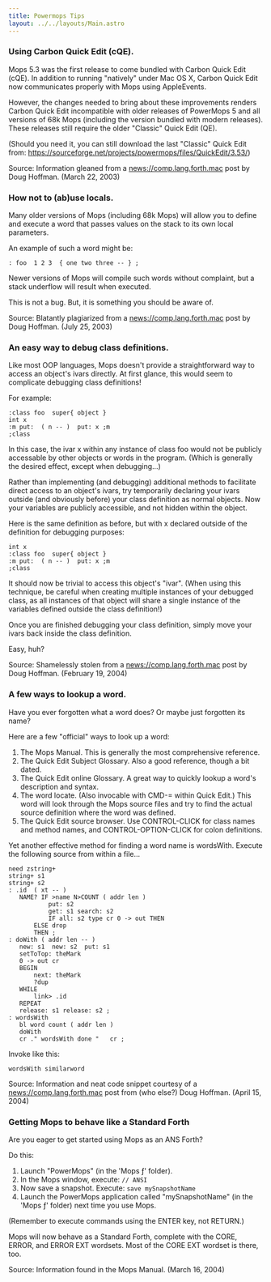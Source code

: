 ```yaml
---
title: Powermops Tips
layout: ../../layouts/Main.astro
---
```

### Using Carbon Quick Edit (cQE).

Mops 5.3 was the first release to come bundled with Carbon Quick Edit
(cQE). In addition to running "natively" under Mac OS X, Carbon Quick
Edit now communicates properly with Mops using AppleEvents.

However, the changes needed to bring about these improvements renders
Carbon Quick Edit incompatible with older releases of PowerMops 5 and
all versions of 68k Mops (including the version bundled with modern
releases). These releases still require the older "Classic" Quick Edit
(QE).

(Should you need it, you can still download the last "Classic" Quick
Edit from: https://sourceforge.net/projects/powermops/files/QuickEdit/3.53/)

Source: Information gleaned from a <news://comp.lang.forth.mac> post by
Doug Hoffman. (March 22, 2003)

### How not to (ab)use locals.

Many older versions of Mops (including 68k Mops) will allow you to
define and execute a word that passes values on the stack to its own
local parameters.

An example of such a word might be:

`: foo  1 2 3  { one two three -- } ;`

Newer versions of Mops will compile such words without complaint, but a
stack underflow will result when executed.

This is not a bug. But, it is something you should be aware of.

Source: Blatantly plagiarized from a <news://comp.lang.forth.mac> post
by Doug Hoffman. (July 25, 2003)

### An easy way to debug class definitions.

Like most OOP languages, Mops doesn't provide a straightforward way to
access an object's ivars directly. At first glance, this would seem to
complicate debugging class definitions!

For example:

```mops
:class foo  super{ object }
int x
:m put:  ( n -- )  put: x ;m
;class
```

In this case, the ivar x within any instance of class foo would not be
publicly accessable by other objects or words in the program. (Which is
generally the desired effect, except when debugging\...)

Rather than implementing (and debugging) additional methods to
facilitate direct access to an object's ivars, try temporarily declaring
your ivars outside (and obviously before) your class definition as
normal objects. Now your variables are publicly accessible, and not
hidden within the object.

Here is the same definition as before, but with x declared outside of
the definition for debugging purposes:

```mops
int x
:class foo  super{ object }
:m put:  ( n -- )  put: x ;m
;class
```

It should now be trivial to access this object's "ivar". (When using
this technique, be careful when creating multiple instances of your
debugged class, as all instances of that object will share a single
instance of the variables defined outside the class definition!)

Once you are finished debugging your class definition, simply move your
ivars back inside the class definition.

Easy, huh?

Source: Shamelessly stolen from a <news://comp.lang.forth.mac> post by
Doug Hoffman. (February 19, 2004)

### A few ways to lookup a word.

Have you ever forgotten what a word does? Or maybe just forgotten its
name?

Here are a few "official" ways to look up a word:

1. The Mops Manual. This is generally the most comprehensive reference.
2. The Quick Edit Subject Glossary. Also a good reference, though a bit
   dated.
3. The Quick Edit online Glossary. A great way to quickly lookup a
  word's description and syntax.
4. The word locate. (Also invocable with CMD-= within Quick Edit.) This
   word will look through the Mops source files and try to find the
   actual source definition where the word was defined.
5. The Quick Edit source browser. Use CONTROL-CLICK for class names and
    method names, and CONTROL-OPTION-CLICK for colon definitions.

Yet another effective method for finding a word name is wordsWith.
Execute the following source from within a file...

```mops
need zstring+
string+ s1
string+ s2
: .id  ( xt -- )
   NAME? IF >name N>COUNT ( addr len )
           put: s2
           get: s1 search: s2
           IF all: s2 type cr 0 -> out THEN
       ELSE drop
       THEN ;
: doWith ( addr len -- )
   new: s1  new: s2  put: s1
   setToTop: theMark
   0 -> out cr
   BEGIN
       next: theMark
       ?dup
   WHILE
       link> .id
   REPEAT
   release: s1 release: s2 ;
: wordsWith
   bl word count ( addr len )
   doWith
   cr ." wordsWith done "   cr ;
```

Invoke like this:

`wordsWith similarword`

Source: Information and neat code snippet courtesy of a
<news://comp.lang.forth.mac> post from (who else?) Doug Hoffman. (April
15, 2004)

### Getting Mops to behave like a Standard Forth

Are you eager to get started using Mops as an ANS Forth?

Do this:

1. Launch "PowerMops" (in the 'Mops ƒ' folder).
2. In the Mops window, execute: `// ANSI`
3. Now save a snapshot. Execute: `save mySnapshotName`
4. Launch the PowerMops application called "mySnapshotName" (in the
   'Mops ƒ' folder) next time you use Mops.

(Remember to execute commands using the ENTER key, not RETURN.)

Mops will now behave as a Standard Forth, complete with the CORE, ERROR,
and ERROR EXT wordsets. Most of the CORE EXT wordset is there, too.

Source: Information found in the Mops Manual. (March 16, 2004)
